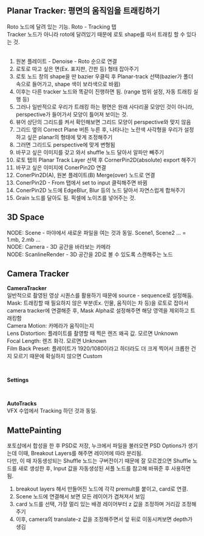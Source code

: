 ## Planar Tracker: 평면의 움직임을 트래킹하기
Roto 노드에 달려 있는 기능. Roto - Tracking 탭    
Tracker 노드가 아니라 roto에 달려있기 때문에 로토 shape를 따서 트래킹 할 수 있다는 것.   
<br/>
1. 원본 플레이트 - Denoise - Roto 순으로 연결
2. 로토로 따고 싶은 면(Ex. 표지판, 간판 등) 형태 잡아주기
3. 로토 노드 창의 shape을 딴 bazier 우클릭 후 Planar-track 선택(bazier가 폴더 속으로 들어가고, shape 색이 보라색으로 바뀜)
4. 이후는 다른 tracker 노드와 똑같이 진행하면 됨. (range 범위 설정, 자동 트래킹 실행 등)
5. 그러나 일반적으로 우리가 트래킹 하는 평면은 원래 사다리꼴 모양인 것이 아니라, perspective가 들어가서 모양이 틀어져 보이는 것.
6. 뷰어 상단의 그리드를 켜서 확인해보면 그리드 모양이 perspective와 맞지 않음 
7. 그리드 옆의 Correct Plane 버튼 누른 후, 나타나는 노란색 사각형을 우리가 설정하고 싶은 planar의 형태에 맞게 조정해주기
8. 그러면 그리드도 perspective에 맞게 변형됨
9. 바꾸고 싶은 이미지를 갖고 와서 shuffle 노드 달아서 알파만 빼주기
10. 로토 탭의 Planar Track Layer 선택 후 CornerPin2D(absolute) export 해주기
11. 바꾸고 싶은 이미지에 ConerPin2D 연결
12. ConerPin2D(A), 원본 플레이트(B) Merge(over) 노드로 연결
13. ConerPin2D - From 탭에서 set to input 클릭해주면 바뀜
14. ConerPin2D 노드에 EdgeBlur, Blur 등의 노드 달아서 자연스럽게 합쳐주기
15. Grain 노드를 달아도 됨. 픽셀에 노이즈를 넣어주는 것. 


## 3D Space
NODE: Scene - 마야에서 새로운 파일을 여는 것과 동일. Scene1, Scene2 ... = 1.mb, 2.mb ...   
NODE: Camera - 3D 공간을 바라보는 카메라    
NODE: ScanlineRender - 3D 공간을 2D로 볼 수 있도록 스캔해주는 노드    

## Camera Tracker
**CameraTracker**    
일반적으로 촬영된 영상 시퀀스를 활용하기 때문에 source - sequence로 설정해둠.   
Mask: 트래킹할 때 필요하지 않은 부분(Ex. 인물, 움직이는 차 등)을 로토로 잡아서 camera tracker에 연결해준 후, Mask Alpha로 설정해주면 해당 영역을 제외하고 트래킹함    
Camera Motion: 카메라가 움직이는지   
Lens Distortion: 플레이트를 촬영할 때 찍은 렌즈 왜곡 값. 모르면 Unknown   
Focal Length: 렌즈 화각. 모르면 Unknown   
Film Back Preset: 플레이트가 1920/1080이라고 하더라도 더 크게 찍어서 크롭한 건지 모르기 때문에 확실하지 않으면 Custom    

<br/>

**Settings**  

<br/>

**AutoTracks**     
VFX 수업에서 Tracking 하던 것과 동일.   

## MattePainting
포토샵에서 합성을 한 후 PSD로 저장, 누크에서 파일을 불러오면 PSD Options가 생기는데 이때, Breakout Layers를 해주면 레이어에 따라 분리됨.   
다만, 이 때 자동생성되는 Shuffle 노드는 구버전이기 때문에 잘 모르겠으면 Shuffle 노드를 새로 생성한 후, Input 값을 자동생성된 셔플 노드를 참고해 바꿔준 후 사용하면 됨.    

1. breakout layers 해서 만들어진 노드에 각각 premult를 붙이고, card로 연결.
2. Scene 노드에 연결해서 보면 모든 레이어가 겹쳐져서 보임
3. card 노드를 선택, 가장 멀리 있는 배경 레이어부터 z 값을 조정하며 거리감 조정해주기
4. 이후, camera의 translate-z 값을 조정해주면서 앞 뒤로 이동시켜보면 depth가 생김 

